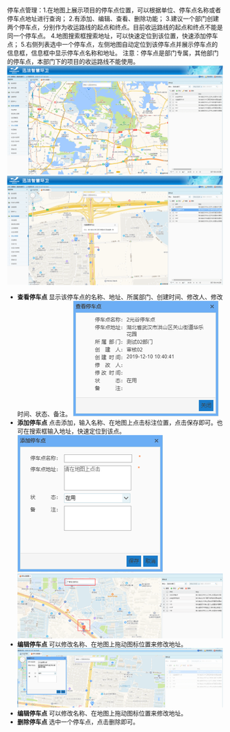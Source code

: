 停车点管理：1.在地图上展示项目的停车点位置，可以根据单位、停车点名称或者停车点地址进行查询；
2.有添加、编辑、查看、删除功能；
3.建议一个部门创建两个停车点，分别作为收运路线的起点和终点。目前收运路线的起点和终点不能是同一个停车点。
4.地图搜索框搜索地址，可以快速定位到该位置，快速添加停车点；
5.右侧列表选中一个停车点，左侧地图自动定位到该停车点并展示停车点的信息框，信息框中显示停车点名称和地址。
注意：停车点是部门专属，其他部门的停车点，本部门下的项目的收运路线不能使用。
![](images/screenshot_1578448973943.png)
![](images/screenshot_1578454547804.png)
* **查看停车点**
显示该停车点的名称、地址、所属部门、创建时间、修改人、修改时间、状态、备注。
![](images/screenshot_1578454630579.png)
* **添加停车点**
点击添加，输入名称、在地图上点击标注位置，点击保存即可。也可在搜索框输入地址，快速定位到该点。
![](images/screenshot_1578454718679.png)
![](images/screenshot_1578454929987.png)
* **编辑停车点**
可以修改名称、在地图上拖动图标位置来修改地址。
![](images/screenshot_1578454752880.png)
* **编辑停车点**
可以修改名称、在地图上拖动图标位置来修改地址。
* **删除停车点**
选中一个停车点，点击删除即可。

